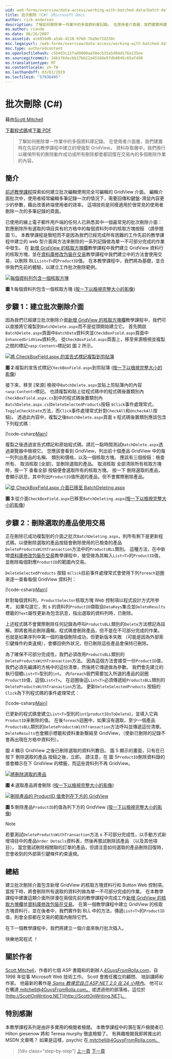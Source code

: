 ```yaml
---
uid: web-forms/overview/data-access/working-with-batched-data/batch-deleting-cs
title: 批次刪除 (C#) |Microsoft Docs
author: rick-anderson
description: 了解如何刪除單一作業中的多個資料庫記錄。 在使用者介面層，我們建置時建立在先前的工作階段 tut 增強型 GridView...
ms.author: riande
ms.date: 06/26/2007
ms.assetid: ac6916d0-a5ab-4218-9760-7ba9e72d258c
msc.legacyurl: /web-forms/overview/data-access/working-with-batched-data/batch-deleting-cs
msc.type: authoredcontent
ms.openlocfilehash: c5b4d3c21fad9000ae50ecb35a5d94d176a135ee
ms.sourcegitcommit: 24b1f6decbb17bb22a45166e5fdb0845c65af498
ms.translationtype: MT
ms.contentlocale: zh-TW
ms.lasthandoff: 03/01/2019
ms.locfileid: "57036495"
---
```

<a name="batch-deleting-c"></a>批次刪除 (C#)
====================
藉由[Scott Mitchell](https://twitter.com/ScottOnWriting)

[下載程式碼](http://download.microsoft.com/download/3/9/f/39f92b37-e92e-4ab3-909e-b4ef23d01aa3/ASPNET_Data_Tutorial_65_CS.zip)或[下載 PDF](batch-deleting-cs/_static/datatutorial65cs1.pdf)

> 了解如何刪除單一作業中的多個資料庫記錄。 在使用者介面層，我們建置時在先前的教學課程中建立的增強型 GridView。 資料存取層中，我們換行以確保所有的刪除動作成功或所有刪除都會都回復在交易內的多個刪除作業的內容。


## <a name="introduction"></a>簡介

[前述教學課程](batch-updating-cs.md)探索如何建立批次編輯使用完全可編輯的 GridView 介面。 編輯介面批次中，使用者經常編輯多筆記錄一次的情況下，需要回傳和鍵盤-滑鼠內容更少的參數，藉此改善終端使用者的效率。 這項技術是同樣適用於很常見的使用者刪除一次的多筆記錄的頁面。

已使用的線上電子郵件用戶端的任何人已熟悉其中一個最常見的批次刪除介面： 對應刪除所有選取的項目具有的方格中的每個資料列中的核取方塊按鈕 （請參閱 圖 1）。 本教學課程是簡短而不是因為我們已經完成所有困難的工作先前的教學課程中建立的 web 型介面與方法來刪除的一系列記錄做為單一不可部分完成的作業中發生。 在 [新增 GridView 的核取方塊欄](../enhancing-the-gridview/adding-a-gridview-column-of-checkboxes-cs.md)教學課程中我們建立 GridView 資料行的核取方塊，並在[資料庫修改包裝在交易](wrapping-database-modifications-within-a-transaction-cs.md)教學課程中我們建立中的方法會使用交易，以刪除 BLL`List<T>`的`ProductID`值。 在本教學課程中，我們將為基礎，並合併我們先前的體驗，以建立工作批次刪除範例。


[![每個資料列包含一個核取方塊](batch-deleting-cs/_static/image1.gif)](batch-deleting-cs/_static/image1.png)

**圖 1**:每個資料列包含一個核取方塊 ([按一下以檢視完整大小的影像](batch-deleting-cs/_static/image2.png))


## <a name="step-1-creating-the-batch-deleting-interface"></a>步驟 1：建立批次刪除介面

因為我們已經建立批次刪除介面[新增 GridView 的核取方塊欄](../enhancing-the-gridview/adding-a-gridview-column-of-checkboxes-cs.md)教學課程中，我們可以直接將它複製到`BatchDelete.aspx`而不是從頭開始建立它。 首先開啟`BatchDelete.aspx`頁面中`BatchData`資料夾並`CheckBoxField.aspx`頁面中`EnhancedGridView`資料夾。 從`CheckBoxField.aspx`頁面上，移至來源檢視並複製之間的標記`<asp:Content>`標記如 圖 2 所示。


[![將 CheckBoxField.aspx 的宣告式標記複製到剪貼簿](batch-deleting-cs/_static/image2.gif)](batch-deleting-cs/_static/image3.png)

**圖 2**:複製的宣告式標記`CheckBoxField.aspx`到剪貼簿 ([按一下以檢視完整大小的影像](batch-deleting-cs/_static/image4.png))


接下來，移至 [來源] 檢視中`BatchDelete.aspx`並貼上剪貼簿內的內容`<asp:Content>`標記。 也請複製和貼上從程式碼中的程式碼後置類別內`CheckBoxField.aspx.cs`到中的程式碼後置類別內`BatchDelete.aspx.cs`(`DeleteSelectedProducts`按鈕 s`Click`事件處理常式，`ToggleCheckState`方法，而`Click`事件處理常式針對`CheckAll`和`UncheckAll`按鈕)。 透過此內容中，複製之後`BatchDelete.aspx`頁面 s 程式碼後置類別應該包含下列程式碼：


[!code-csharp[Main](batch-deleting-cs/samples/sample1.cs)]

複製之後透過宣告式標記和原始程式碼，請花一點時間測試`BatchDelete.aspx`透過瀏覽器中檢視它。 您應該會看到 GridView，列出前十個產品 GridView 中的每一列列出產品的名稱、 類別和價格，以及一個核取方塊。 應該有三個按鈕：檢查所有、 取消核取 [全部]，並刪除選取的產品。 取消核取 全部清除所有核取方塊時，按一下 查看全部 按鈕便會選取所有的核取方塊。 按一下 刪除選取的產品，會顯示訊息，其中列出`ProductID`值所選的產品，但不會實際刪除產品。


[![從 CheckBoxField.aspx 介面已移至 BatchDeleting.aspx](batch-deleting-cs/_static/image3.gif)](batch-deleting-cs/_static/image5.png)

**圖 3**:從介面`CheckBoxField.aspx`已移至`BatchDeleting.aspx`([按一下以檢視完整大小的影像](batch-deleting-cs/_static/image6.png))


## <a name="step-2-deleting-the-checked-products-using-transactions"></a>步驟 2：刪除選取的產品使用交易

正在刪除已成功複製到的介面之批次`BatchDeleting.aspx`，則所有剩下是更新程式碼，以便刪除選取的產品按鈕會刪除使用的已檢查的產品`DeleteProductsWithTransaction`方法中的`ProductsBLL`類別。 這種方法，在中新增[資料庫修改包裝在交易](wrapping-database-modifications-within-a-transaction-cs.md)教學課程中，接受做為其輸入`List<T>`的`ProductID`值，並刪除每個對應`ProductID`的範圍內交易。

`DeleteSelectedProducts`  按鈕 s`Click`目前事件處理常式會使用下列`foreach`迴圈來逐一查看每個 GridView 資料列：


[!code-csharp[Main](batch-deleting-cs/samples/sample2.cs)]

針對每個資料列，`ProductSelector`核取方塊 Web 控制項以程式設計方式所參考。 如果勾選它，則 s 的資料列`ProductID`擷取自`DataKeys`集合並`DeleteResults`標籤的`Text`屬性更新為包含訊息，指出選取的資料列時，已刪除。

上述程式碼不會實際刪除任何記錄為呼叫`ProductsBLL`類別的`Delete`方法標記為註解。即將套用此刪除邏輯，程式碼會刪除產品，但不是在不可部分完成的作業。 也就是如果序列中第一個的幾個刪除成功，但更新版本失敗 （可能是因為外部索引鍵條件約束違規），會擲回例外狀況，但已刪除這些產品會保持已刪除。

為了確保不可部分完成性，我們必須改用`ProductsBLL`類別的`DeleteProductsWithTransaction`方法。 因為這個方法會接受一份`ProductID`值，我們必須先編譯的方格中的這份清單，然後將它傳遞做為參數。 我們會先建立的執行個體`List<T>`型別的`int`。 內`foreach`我們需要加入所選的產品的迴圈`ProductID`值，這個`List<T>`。 在迴圈後這`List<T>`必須傳遞給`ProductsBLL`類別的`DeleteProductsWithTransaction`方法。 更新`DeleteSelectedProducts` 按鈕的`Click`為下列程式碼的事件處理常式：


[!code-csharp[Main](batch-deleting-cs/samples/sample3.cs)]

已更新的程式碼會建立`List<T>`型別的`int`(`productIDsToDelete`)，並填入它與`ProductID`来刪除的值。 在後`foreach`迴圈中，如果沒有選取，至少一個產品`ProductsBLL`類別的`DeleteProductsWithTransaction`方法呼叫並傳遞這份清單。 `DeleteResults`也會顯示標籤和資料重新繫結至 GridView，（使新已刪除的記錄不會再出現在方格中資料列）。

圖 4 顯示 GridView 之後已刪除選取的資料列數目。 圖 5 顯示的畫面，只有在已按下 刪除選取的產品 按鈕之後，立即。 請注意，在 圖 5`ProductID`刪除資料錄的值會顯示在下 GridView 的標籤，而這些資料列不再 GridView。


[![將刪除選取的產品](batch-deleting-cs/_static/image4.gif)](batch-deleting-cs/_static/image7.png)

**圖 4**:選取產品將會刪除 ([按一下以檢視完整大小的影像](batch-deleting-cs/_static/image8.png))


[![刪除產品的 ProductID 值會列在下方的 GridView](batch-deleting-cs/_static/image5.gif)](batch-deleting-cs/_static/image9.png)

**圖 5**:刪除產品`ProductID`的值為列下方的 GridView ([按一下以檢視完整大小的影像](batch-deleting-cs/_static/image10.png))


> [!NOTE]
> 若要測試`DeleteProductsWithTransaction`方法 s 不可部分完成性，以手動方式新增項目中的產品`Order Details`資料表，然後再嘗試刪除該產品 （以及其他項目）。 當您嘗試刪除相關聯的訂單的產品，但請注意如何選取的產品刪除回復時，您會收到的外部索引鍵條件約束違規。


## <a name="summary"></a>總結

建立批次刪除介面包含新增 GridView 的核取方塊資料行和 Button Web 控制項，當按下時，將會刪除所有選取的資料列做為單一不可部分完成的作業。 在本教學課程中建置這類介面所拼湊在兩個先前的教學課程中完成工作[新增 GridView 的核取方塊欄](../enhancing-the-gridview/adding-a-gridview-column-of-checkboxes-cs.md)並[資料庫修改包裝在交易](wrapping-database-modifications-within-a-transaction-cs.md)。 在第一個教學課程中建立 GridView 的核取方塊資料行，並在後者中，我們實作到 BLL 中的方法，傳遞`List<T>`的`ProductID`值，則會全部都在交易的範圍內刪除它們。

在下一個教學課程中，我們將建立一個介面來執行批次插入。

快樂地寫程式 ！

## <a name="about-the-author"></a>關於作者

[Scott Mitchell](http://www.4guysfromrolla.com/ScottMitchell.shtml)，作者的七個 ASP 書籍和的創辦人[4GuysFromRolla.com](http://www.4guysfromrolla.com)，自 1998 年從事 Microsoft Web 技術工作。 Scott 會擔任獨立的顧問、 培訓講師和作家。 他最新的著作是[ *Sams 教導您自己 ASP.NET 2.0 在 24 小時內*](https://www.amazon.com/exec/obidos/ASIN/0672327384/4guysfromrollaco)。 他可以在觸達[ mitchell@4GuysFromRolla.com。](mailto:mitchell@4GuysFromRolla.com) 或透過他的部落格，這位於 [http://ScottOnWriting.NET](http://ScottOnWriting.NET)。

## <a name="special-thanks-to"></a>特別感謝

本教學課程系列是由許多實用的檢閱者檢閱。 本教學課程中的潛在客戶檢閱者已 Hilton giesenow 將和 Teresa murphy 徹底檢驗了。 有興趣檢閱我即將推出的 MSDN 文章嗎？ 如果是這樣，psychic 在[ mitchell@4GuysFromRolla.com。](mailto:mitchell@4GuysFromRolla.com)

> [!div class="step-by-step"]
> [上一頁](batch-updating-cs.md)
> [下一頁](batch-inserting-cs.md)
